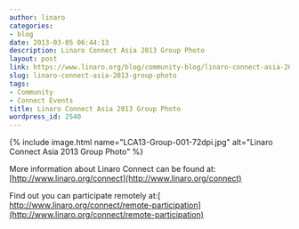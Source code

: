 ```yaml
---
author: linaro
categories:
- blog
date: 2013-03-05 06:44:13
description: Linaro Connect Asia 2013 Group Photo
layout: post
link: https://www.linaro.org/blog/community-blog/linaro-connect-asia-2013-group-photo/
slug: linaro-connect-asia-2013-group-photo
tags:
- Community
- Connect Events
title: Linaro Connect Asia 2013 Group Photo
wordpress_id: 2540
---
```


{% include image.html name="LCA13-Group-001-72dpi.jpg" alt="Linaro Connect Asia 2013 Group Photo" %}

More information about Linaro Connect can be found at: [http://www.linaro.org/connect](http://www.linaro.org/connect)

Find out you can participate remotely at:[ http://www.linaro.org/connect/remote-participation](http://www.linaro.org/connect/remote-participation)